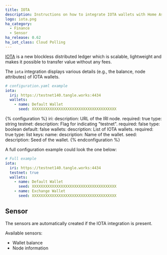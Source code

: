 ```yaml
---
title: IOTA
description: Instructions on how to integrate IOTA wallets with Home Assistant.
logo: iota.png
ha_category:
  - Finance
  - Sensor
ha_release: 0.62
ha_iot_class: Cloud Polling
---
```


[IOTA](https://iota.org/) is a new blockless distributed ledger which is scalable, lightweight and makes it possible to transfer value without any fees.

The `iota` integration displays various details (e.g., the balance, node attributes) of IOTA wallets.

```yaml
# configuration.yaml example
iota:
  iri: https://testnet140.tangle.works:4434
  wallets:
    - name: Default Wallet
      seed: XXXXXXXXXXXXXXXXXXXXXXXXXXXXXXXXXXXXXX
```

{% configuration %}
iri:
  description: URL of the IRI node.
  required: true
  type: string
testnet:
  description: Flag for indicating "testnet".
  required: false
  type: boolean
  default: false
wallets:
  description: List of IOTA wallets.
  required: true
  type: list
  keys:
    name:
      description: Name of the wallet.
    seed:
      description: Seed of the wallet.
{% endconfiguration %}

A full configuration example could look the one below:

```yaml
# Full example
iota:
  iri: https://testnet140.tangle.works:4434
  testnet: true
  wallets:
    - name: Default Wallet
      seed: XXXXXXXXXXXXXXXXXXXXXXXXXXXXXXXXXXXXXX
    - name: Exchange Wallet
      seed: XXXXXXXXXXXXXXXXXXXXXXXXXXXXXXXXXXXXXX
```

## Sensor

The sensors are automatically created if the IOTA integration is present.

Available sensors:

- Wallet balance
- Node information
